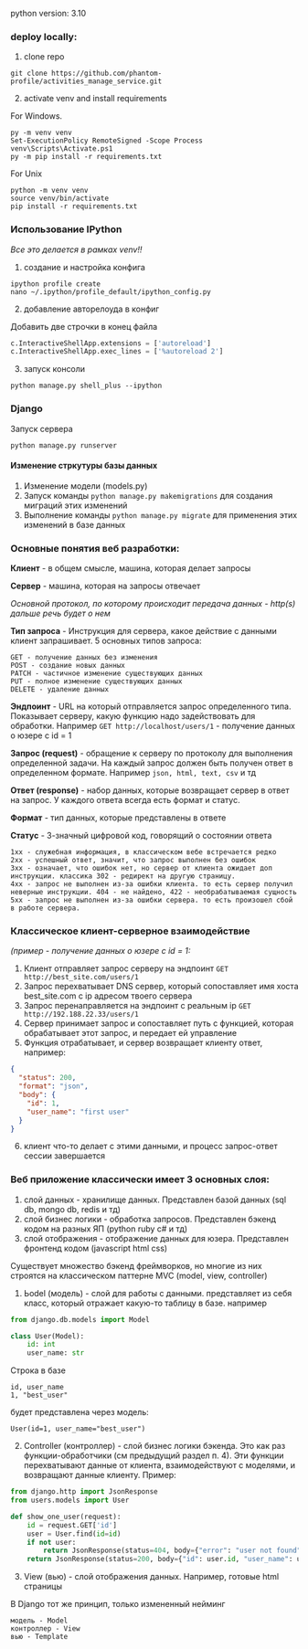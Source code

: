 python version: 3.10

### deploy locally:

1) clone repo
```commandline
git clone https://github.com/phantom-profile/activities_manage_service.git
```

2) activate venv and install requirements

For Windows.
```commandline
py -m venv venv
Set-ExecutionPolicy RemoteSigned -Scope Process
venv\Scripts\Activate.ps1
py -m pip install -r requirements.txt
```
For Unix
```commandline
python -m venv venv
source venv/bin/activate
pip install -r requirements.txt
```

### Использование IPython
_Все это делается в рамках venv!!_
1) создание и настройка конфига
```commandline
ipython profile create
nano ~/.ipython/profile_default/ipython_config.py
```
2) добавление авторелоуда в конфиг

Добавить две строчки в конец файла
```python
c.InteractiveShellApp.extensions = ['autoreload']
c.InteractiveShellApp.exec_lines = ['%autoreload 2']
```
3) запуск консоли
```commandline
python manage.py shell_plus --ipython
```

### Django
Запуск сервера
```commandline
python manage.py runserver
```
#### Изменение стркутуры базы данных
1) Изменение модели (models.py)
2) Запуск команды `python manage.py makemigrations` для создания миграций этих изменений
3) Выполнение команды `python manage.py migrate` для применения этих изменений в базе данных


### Основные понятия веб разработки:

**Клиент** - в общем смысле, машина, которая делает запросы

**Сервер** - машина, которая на запросы отвечает

_Основной протокол, по которому происходит передача данных - http(s) дальше речь будет о нем_

**Тип запроса** - Инструкция для сервера, какое действие с данными клиент запрашивает. 5 основных типов запроса:
```
GET - получение данных без изменения
POST - создание новых данных
PATCH - частичное изменение существующих данных
PUT - полное изменение существующих данных
DELETE - удаление данных
```

**Эндпоинт** - URL на который отправляется запрос определенного типа. Показывает серверу, какую функцию надо задействовать для обработки.
Например `GET http://localhost/users/1` - получение данных о юзере с id = 1

**Запрос (request)** - обращение к серверу по протоколу для выполнения определенной задачи. 
На каждый запрос должен быть получен ответ в определенном формате.
Например `json, html, text, csv` и тд

**Ответ (response)** - набор данных, которые возвращает сервер в ответ на запрос. 
У каждого ответа всегда есть формат и статус.

**Формат** - тип данных, которые представлены в ответе

**Статус** - 3-значный цифровой код, говорящий о состоянии ответа
```
1xx - служебная информация, в классическом вебе встречается редко
2xx - успешный ответ, значит, что запрос выполнен без ошибок
3xx - означает, что ошибок нет, но сервер от клиента ожидает доп инструкции. классика 302 - редирект на другую страницу.
4xx - запрос не выполнен из-за ошибки клиента. то есть сервер получил неверные инструкции. 404 - не найдено, 422 - необрабатываемая сущность
5xx - запрос не выполнен из-за ошибки сервера. то есть произошел сбой в работе сервера. 
```

### Классическое клиент-серверное взаимодействие 
_(пример - получение данных о юзере с id = 1:_
1) Клиент отправляет запрос серверу на эндпоинт `GET http://best_site.com/users/1`
2) Запрос перехватывает DNS сервер, который сопоставляет имя хоста best_site.com с ip адресом твоего сервера
3) Запрос перенаправляется на эндпоинт с реальным ip `GET http://192.188.22.33/users/1`
4) Сервер принимает запрос и сопоставляет путь с функцией, которая обрабатывает этот запрос, и передает ей управление
5) Функция отрабатывает, и сервер возвращает клиенту ответ, например:
```json
{
  "status": 200, 
  "format": "json", 
  "body": {
    "id": 1, 
    "user_name": "first user"
  }
}
```
6) клиент что-то делает с этими данными, и процесс запрос-ответ сессии завершается

### Веб приложение классически имеет 3 основных слоя:
1) слой данных - хранилище данных. Представлен базой данных (sql db, mongo db, redis и тд)
2) слой бизнес логики - обработка запросов. Представлен бэкенд кодом на разных ЯП (python ruby c# и тд)
3) слой отображения - отображение данных для юзера. Представлен фронтенд кодом (javascript html css) 

Существует множество бэкенд фреймворков, но многие из них строятся на классическом паттерне MVC (model, view, controller)
1) Ьodel (модель) - слой для работы с данными. представляет из себя класс, который отражает какую-то таблицу в базе. например
```python
from django.db.models import Model

class User(Model):
    id: int
    user_name: str
```
Строка в базе 
```
id, user_name
1, "best_user"
```
будет представлена через модель:
```
User(id=1, user_name="best_user")
```
2) Сontroller (контроллер) - слой бизнес логики бэкенда. Это как раз функции-обработчики (см предыдущий раздел п. 4). 
Эти функции перехватывают данные от клиента, взаимодействуют с моделями, и возвращают данные клиенту. Пример:
```python
from django.http import JsonResponse
from users.models import User

def show_one_user(request):
    id = request.GET['id']
    user = User.find(id=id)
    if not user:
        return JsonResponse(status=404, body={"error": "user not found"})
    return JsonResponse(status=200, body={"id": user.id, "user_name": user.user_name})
```
3) View (вью) - слой отображения данных. Например, готовые html страницы

В Django тот же принцип, только измененный нейминг
```
модель - Model
контроллер - View
вью - Template
```
